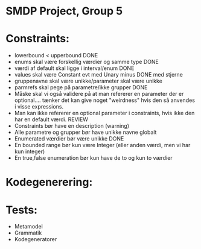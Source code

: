 # SMDP Project, Group 5

# Constraints:
* lowerbound < upperbound DONE
* enums skal være forskellig værdier og samme type DONE
* værdi af default skal ligge i interval/enum DONE
* values skal være Constant evt med Unary minus DONE med stjerne
* gruppenavne skal være unikke/parameter skal være unikke 
* parmrefs skal pege på parametre/ikke grupper DONE
* Måske skal vi også validere på at man refererer en parameter der er optional.... tænker det kan give noget "weirdness" hvis den så anvendes i visse expressions.
* Man kan ikke refererer en optional parameter i constraints, hvis ikke den har en default værdi. REVIEW
* Constraints bør have en description (warning)
* Alle parametre og grupper bør have unikke navne globalt
* Enumerated værdier bør være unikke DONE
* En bounded range bør kun være Integer (eller anden værdi, men vi har kun integer)
* En true,false enumeration bør kun have de to og kun to værdier

# Kodegenerering:


# Tests:
* Metamodel
* Grammatik
* Kodegeneratorer

